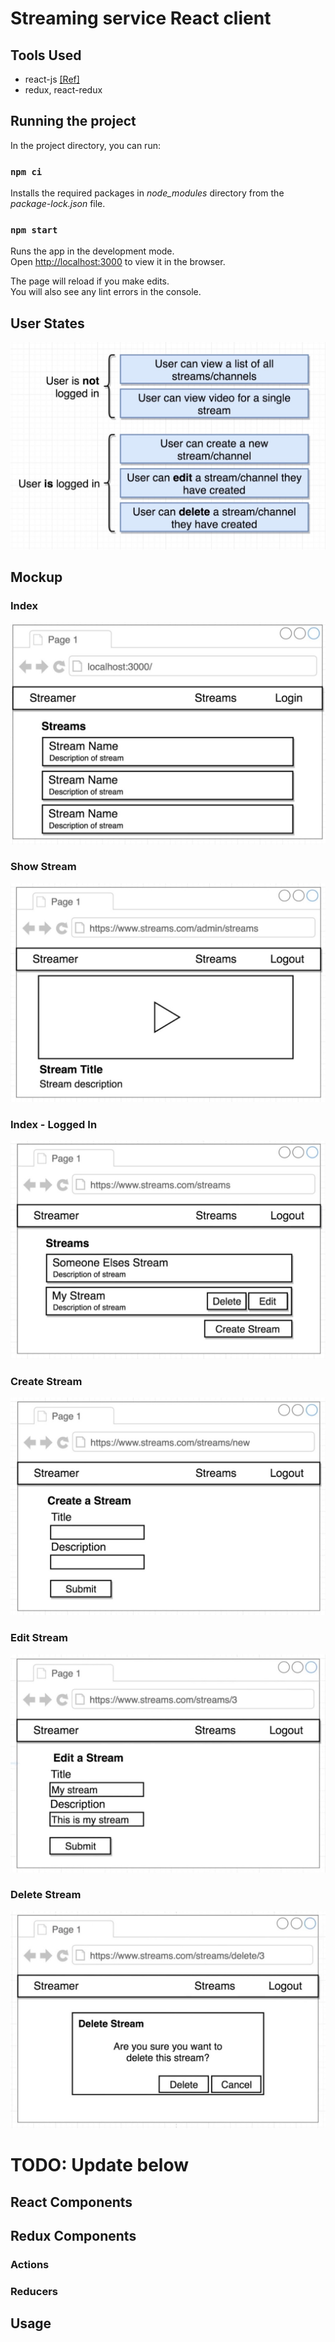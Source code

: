 # Streaming service React client

## Tools Used

- react-js [[Ref]](https://reactjs.org/docs/getting-started.html)
- redux, react-redux

## Running the project

In the project directory, you can run:

### `npm ci`

Installs the required packages in _node_modules_ directory from the _package-lock.json_ file.

### `npm start`

Runs the app in the development mode.<br />
Open [http://localhost:3000](http://localhost:3000) to view it in the browser.

The page will reload if you make edits.<br />
You will also see any lint errors in the console.

## User States

![user-states](images/user-states.jpg 'user-states')

## Mockup

### Index

![index-page](images/1-index.jpg 'Index')

### Show Stream

![show-stream](images/2-show-stream.jpg 'Show stream')

### Index - Logged In

![logged-in-index](images/3-index-logged-in.jpg 'Index - Logged in')

### Create Stream

![create-stream](images/4-create-stream.jpg 'Create stream')

### Edit Stream

![edit-stream](images/5-edit-stream.jpg 'Edit stream')

### Delete Stream

![delete-stream](images/6-delete-stream.jpg 'Delete stream')

# TODO: Update below

## React Components

## Redux Components

### Actions

### Reducers

## Usage
